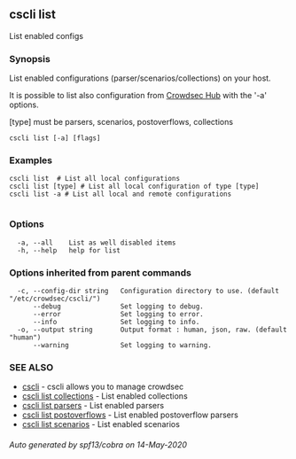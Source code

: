 ## cscli list

List enabled configs

### Synopsis


List enabled configurations (parser/scenarios/collections) on your host.

It is possible to list also configuration from [Crowdsec Hub](https://hub.crowdsec.net) with the '-a' options.

[type] must be parsers, scenarios, postoverflows, collections
		

```
cscli list [-a] [flags]
```

### Examples

```
cscli list  # List all local configurations
cscli list [type] # List all local configuration of type [type]
cscli list -a # List all local and remote configurations
		
```

### Options

```
  -a, --all    List as well disabled items
  -h, --help   help for list
```

### Options inherited from parent commands

```
  -c, --config-dir string   Configuration directory to use. (default "/etc/crowdsec/cscli/")
      --debug               Set logging to debug.
      --error               Set logging to error.
      --info                Set logging to info.
  -o, --output string       Output format : human, json, raw. (default "human")
      --warning             Set logging to warning.
```

### SEE ALSO

* [cscli](cscli.md)	 - cscli allows you to manage crowdsec
* [cscli list collections](cscli_list_collections.md)	 - List enabled collections
* [cscli list parsers](cscli_list_parsers.md)	 - List enabled parsers
* [cscli list postoverflows](cscli_list_postoverflows.md)	 - List enabled postoverflow parsers
* [cscli list scenarios](cscli_list_scenarios.md)	 - List enabled scenarios

###### Auto generated by spf13/cobra on 14-May-2020
